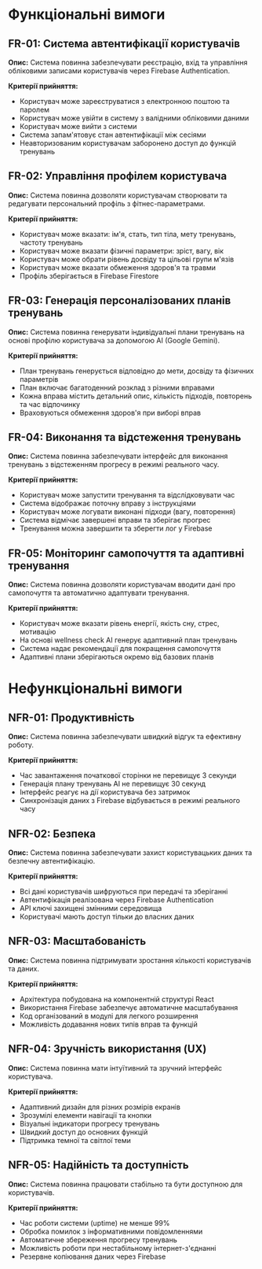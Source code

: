 # Функціональні вимоги

## FR-01: Система автентифікації користувачів
**Опис:** Система повинна забезпечувати реєстрацію, вхід та управління обліковими записами користувачів через Firebase Authentication.

**Критерії прийняття:**
- Користувач може зареєструватися з електронною поштою та паролем
- Користувач може увійти в систему з валідними обліковими даними
- Користувач може вийти з системи
- Система запам'ятовує стан автентифікації між сесіями
- Неавторизованим користувачам заборонено доступ до функцій тренувань

## FR-02: Управління профілем користувача
**Опис:** Система повинна дозволяти користувачам створювати та редагувати персональний профіль з фітнес-параметрами.

**Критерії прийняття:**
- Користувач може вказати: ім'я, стать, тип тіла, мету тренувань, частоту тренувань
- Користувач може вказати фізичні параметри: зріст, вагу, вік
- Користувач може обрати рівень досвіду та цільові групи м'язів
- Користувач може вказати обмеження здоров'я та травми
- Профіль зберігається в Firebase Firestore

## FR-03: Генерація персоналізованих планів тренувань
**Опис:** Система повинна генерувати індивідуальні плани тренувань на основі профілю користувача за допомогою AI (Google Gemini).

**Критерії прийняття:**
- План тренувань генерується відповідно до мети, досвіду та фізичних параметрів
- План включає багатоденний розклад з різними вправами
- Кожна вправа містить детальний опис, кількість підходів, повторень та час відпочинку
- Враховуються обмеження здоров'я при виборі вправ

## FR-04: Виконання та відстеження тренувань
**Опис:** Система повинна забезпечувати інтерфейс для виконання тренувань з відстеженням прогресу в режимі реального часу.

**Критерії прийняття:**
- Користувач може запустити тренування та відслідковувати час
- Система відображає поточну вправу з інструкціями
- Користувач може логувати виконані підходи (вагу, повторення)
- Система відмічає завершені вправи та зберігає прогрес
- Тренування можна завершити та зберегти лог у Firebase

## FR-05: Моніторинг самопочуття та адаптивні тренування
**Опис:** Система повинна дозволяти користувачам вводити дані про самопочуття та автоматично адаптувати тренування.

**Критерії прийняття:**
- Користувач може вказати рівень енергії, якість сну, стрес, мотивацію
- На основі wellness check AI генерує адаптивний план тренувань
- Система надає рекомендації для покращення самопочуття
- Адаптивні плани зберігаються окремо від базових планів

# Нефункціональні вимоги

## NFR-01: Продуктивність
**Опис:** Система повинна забезпечувати швидкий відгук та ефективну роботу.

**Критерії прийняття:**
- Час завантаження початкової сторінки не перевищує 3 секунди
- Генерація плану тренувань AI не перевищує 30 секунд
- Інтерфейс реагує на дії користувача без затримок
- Синхронізація даних з Firebase відбувається в режимі реального часу

## NFR-02: Безпека
**Опис:** Система повинна забезпечувати захист користувацьких даних та безпечну автентифікацію.

**Критерії прийняття:**
- Всі дані користувачів шифруються при передачі та зберіганні
- Автентифікація реалізована через Firebase Authentication
- API ключі захищені змінними середовища
- Користувачі мають доступ тільки до власних даних

## NFR-03: Масштабованість
**Опис:** Система повинна підтримувати зростання кількості користувачів та даних.

**Критерії прийняття:**
- Архітектура побудована на компонентній структурі React
- Використання Firebase забезпечує автоматичне масштабування
- Код організований в модулі для легкого розширення
- Можливість додавання нових типів вправ та функцій

## NFR-04: Зручність використання (UX)
**Опис:** Система повинна мати інтуїтивний та зручний інтерфейс користувача.

**Критерії прийняття:**
- Адаптивний дизайн для різних розмірів екранів
- Зрозумілі елементи навігації та кнопки
- Візуальні індикатори прогресу тренувань
- Швидкий доступ до основних функцій
- Підтримка темної та світлої теми

## NFR-05: Надійність та доступність
**Опис:** Система повинна працювати стабільно та бути доступною для користувачів.

**Критерії прийняття:**
- Час роботи системи (uptime) не менше 99%
- Обробка помилок з інформативними повідомленнями
- Автоматичне збереження прогресу тренувань
- Можливість роботи при нестабільному інтернет-з'єднанні
- Резервне копіювання даних через Firebase